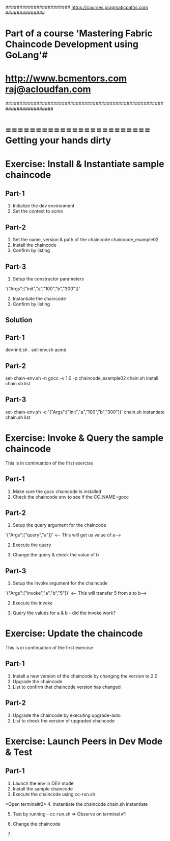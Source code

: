 ####################### https://courses.pragmaticpaths.com ##############
# Part of a course 'Mastering Fabric Chaincode Development using GoLang'#
# http://www.bcmentors.com      raj@acloudfan.com                       #
#########################################################################

========================
Getting your hands dirty
========================

Exercise: Install & Instantiate sample chaincode
=========
Part-1
------
1. Initialize the dev environment
2. Set the context to acme

Part-2
------
1. Set the name, version & path of the chaincode chaincode_example02
2. Install the chaincode
3. Confirm by listing

Part-3
------
1. Setup the constructor parameters

'{"Args":["init","a","100","b","300"]}'

2. Instantiate the chaincode
3. Confirm by listing



Solution
--------
Part-1
------
dev-init.sh
.  set-env.sh   acme

Part-2
------
set-chain-env.sh   -n  gocc  -v  1.0   -p  chaincode_example02
chain.sh install
chain.sh list

Part-3
------
set-chain-env.sh   -c   '{"Args":["init","a","100","b","300"]}'
chain.sh instantiate
chain.sh list


Exercise: Invoke & Query the sample chaincode
=========
This is in continuation of the first exercise

Part-1
------
1. Make sure the gocc chaincode is installed 
2. Check the chaincode env to see if the CC_NAME=gocc

Part-2
------
1. Setup the query argument for the chaincode

'{"Args":["query","a"]}'  <-- This will get us value of a-->

2. Execute the query

3. Change the query & check the value of b

Part-3
------
1. Setup the invoke argument for the chaincode

'{"Args":["invoke","a","b","5"]}'      <-- This will transfer 5 from a to b-->

2. Execute the invoke

<wait for few seconds>

3. Query the values for a & b - did the invoke work?


Exercise: Update the chaincode
=========
This is in continuation of the first exercise

Part-1
------
1. Install a new version of the chaincode by changing the version to 2.0
2. Upgrade the chaincode
3. List to confirm that chaincode version has changed

Part-2
------
1. Upgrade the chaincode by executing upgrade-auto 
2. List to check the version of upgraded chaincode


Exercise: Launch Peers in Dev Mode & Test
=========

Part-1
------
1. Launch the env in DEV mode
2. Install the sample chaincode
3. Execute the chaincode using 
cc-run.sh

<Open terminal#2>
4. Instantiate the chaincode 
chain.sh instantiate

5. Test by running - 
cc-run.sh 
=> Observe on terminal #1

6. Change the chaincode
7. 